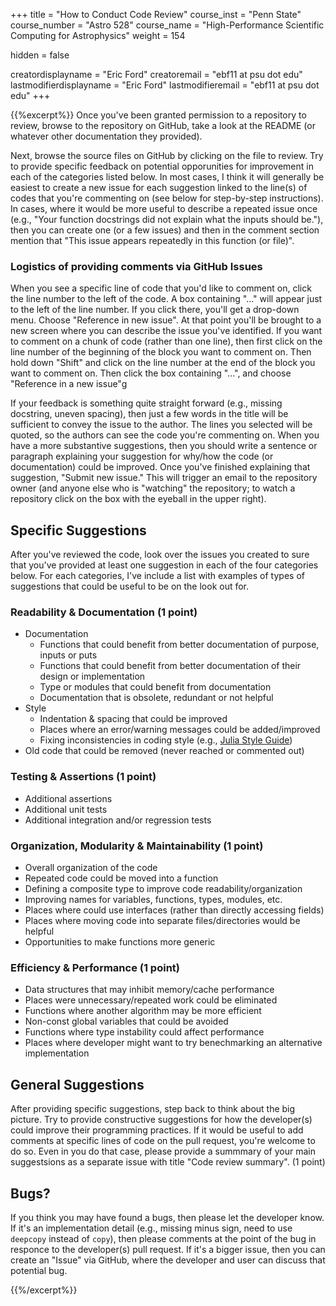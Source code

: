 +++
title = "How to Conduct Code Review"
course_inst = "Penn State"
course_number = "Astro 528"
course_name = "High-Performance Scientific Computing for Astrophysics"
weight = 154

hidden = false

creatordisplayname = "Eric Ford"
creatoremail = "ebf11 at psu dot edu"
lastmodifierdisplayname = "Eric Ford"
lastmodifieremail = "ebf11 at psu dot edu"
+++

{{%excerpt%}}
Once you've been granted permission to a repository to review, browse to the repository on GitHub, take a look at the README (or whatever other documentation they provided).

Next, browse the source files on GitHub by clicking on the file to review.  Try to provide specific feedback on potential opporunities for improvement in each of the categories listed below.  In most cases, I think it will generally be easiest to create a new issue for each suggestion linked to the line(s) of codes that you're commenting on (see below for step-by-step instructions).  In cases, where it would be more useful to describe a repeated issue once (e.g., "Your function docstrings did not explain what the inputs should be."), then you can create one (or a few issues) and then in the comment section mention that "This issue appears repeatedly in this function (or file)".

### Logistics of providing comments via GitHub Issues

When you see a specific line of code that you'd like to comment on, click the line number to the left of the code.  A box containing "..." will appear just to the left of the line number.  If you click there, you'll get a drop-down menu.  Choose "Reference in new issue".  At that point you'll be brought to a new screen where you can describe the issue you've identified.
If you want to comment on a chunk of code (rather than one line), then first click on the line number of the beginning of the block you want to comment on.  Then hold down "Shift" and click on the line number at the end of the block you want to comment on.  Then click the box containing "...", and choose "Reference in a new issue"g

If your feedback is something quite straight forward (e.g., missing docstring, uneven spacing), then just a few words in the title will be sufficient to convey the issue to the author.  The lines you selected will be quoted, so the authors can see the code you're commenting on.
When you have a more substantive suggestions, then you should write a sentence or paragraph explaining your suggestion for why/how the code (or documentation) could be improved.  Once you've finished explaining that suggestion, "Submit new issue."  This will trigger an email to the repository owner (and anyone else who is "watching" the repository; to watch a repository click on the box with the eyeball in the upper right).


## Specific Suggestions

After you've reviewed the code, look over the issues you created to sure that you've provided at least one suggestion in each of the four categories below.  For each categories, I've include a list with examples of types of suggestions that could be useful to be on the look out for.

### Readability & Documentation (1 point)
- Documentation
   - Functions that could benefit from better documentation of purpose, inputs or puts
   - Functions that could benefit from better documentation of their design or implementation
   - Type or modules that could benefit from documentation
   - Documentation that is obsolete, redundant or not helpful
- Style
   - Indentation & spacing that could be improved
   - Places where an error/warning messages could be added/improved
   - Fixing inconsistencies in coding style (e.g., [Julia Style Guide](https://docs.julialang.org/en/v1/manual/style-guide/index.html))
- Old code that could be removed (never reached or commented out)

### Testing & Assertions (1 point)
- Additional assertions
- Additional unit tests
- Additional integration and/or regression tests

### Organization, Modularity & Maintainability (1 point)
- Overall organization of the code
- Repeated code could be moved into a function
- Defining a composite type to improve code readability/organization
- Improving names for variables, functions, types, modules, etc.
- Places where could use interfaces (rather than directly accessing fields)
- Places where moving code into separate files/directories would be helpful
- Opportunities to make functions more generic

### Efficiency & Performance (1 point)
- Data structures that may inhibit memory/cache performance
- Places were unnecessary/repeated work could be eliminated
- Functions where another algorithm may be more efficient
- Non-const global variables that could be avoided
- Functions where type instability could affect performance
- Places where developer might want to try benechmarking an alternative implementation

## General Suggestions

After providing specific suggestions, step back to think about the big picture.  Try to provide constructive suggestions for how the developer(s) could improve their programming practices.  If it would be useful to add comments at specific lines of code on the pull request, you're welcome to do so.  Even in you do that case, please provide a summmary of your main suggestsions as a separate issue with title "Code review summary".  (1 point)

## Bugs?
If you think you may have found a bugs, then please let the developer know.
If it's an implementation detail (e.g., missing minus sign, need to use `deepcopy` instead of `copy`), then please comments at the point of the bug in responce to the developer(s) pull request.
If it's a bigger issue, then you can create an "Issue" via GitHub, where the developer and user can discuss that potential bug.

{{%/excerpt%}}
